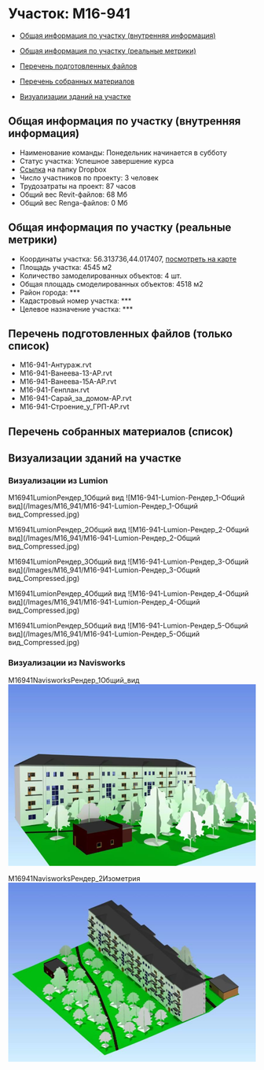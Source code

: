# Участок: M16-941

* [Общая информация по участку (внутренняя информация)](#Chapter1)

* [Общая информация по участку (реальные метрики)](#Chapter2)

* [Перечень подготовленных файлов](#Chapter3)

* [Перечень собранных материалов](#Chapter4)

* [Визуализации зданий на участке](#Chapter5)

## <a id="Chapter1"></a> Общая информация по участку (внутренняя информация)
+ Наименование команды: Понедельник начинается в субботу
+ Статус участка: Успешное завершение курса
+ [Ссылка](https://www.dropbox.com/sh/wvvgv1nw1iqred9/AACf9xME1l7a3bRDxwMcmVMDa/M16_941?dl=0) на папку Dropbox
+ Число участников по проекту: 3 человек
+ Трудозатраты на проект: 87 часов
+ Общий вес Revit-файлов: 68 Мб
+ Общий вес Renga-файлов: 0 Мб
## <a id="Chapter2"></a> Общая информация по участку (реальные метрики)
+ Координаты участка: 56.313736,44.017407, [посмотреть на карте](https://yandex.ru/maps/47/nizhny-novgorod/?ll=44.017407%2C56.313736&z=19)
+ Площадь участка: 4545 м2
+ Количество замоделированных объектов: 4 шт.
+ Общая площадь смоделированных объектов: 4518 м2
+ Район города: *** 
+ Кадастровый номер участка: *** 
+ Целевое назначение участка: *** 
## <a id="Chapter3"></a> Перечень подготовленных файлов (только список)
+ M16-941-Антураж.rvt
+ M16-941-Ванеева-13-АР.rvt
+ M16-941-Ванеева-15А-АР.rvt
+ M16-941-Генплан.rvt
+ M16-941-Сарай_за_домом-АР.rvt
+ M16-941-Строение_у_ГРП-АР.rvt
## <a id="Chapter4"></a> Перечень собранных материалов (список)
## <a id="Chapter5"></a> Визуализации зданий на участке
### Визуализации из Lumion
M16941LumionРендер_1Общий вид
![M16-941-Lumion-Рендер_1-Общий вид](/Images/M16_941/M16-941-Lumion-Рендер_1-Общий вид_Compressed.jpg)

M16941LumionРендер_2Общий вид
![M16-941-Lumion-Рендер_2-Общий вид](/Images/M16_941/M16-941-Lumion-Рендер_2-Общий вид_Compressed.jpg)

M16941LumionРендер_3Общий вид
![M16-941-Lumion-Рендер_3-Общий вид](/Images/M16_941/M16-941-Lumion-Рендер_3-Общий вид_Compressed.jpg)

M16941LumionРендер_4Общий вид
![M16-941-Lumion-Рендер_4-Общий вид](/Images/M16_941/M16-941-Lumion-Рендер_4-Общий вид_Compressed.jpg)

M16941LumionРендер_5Общий вид
![M16-941-Lumion-Рендер_5-Общий вид](/Images/M16_941/M16-941-Lumion-Рендер_5-Общий вид_Compressed.jpg)

### Визуализации из Navisworks
M16941NavisworksРендер_1Общий_вид
![M16-941-Navisworks-Рендер_1-Общий_вид](/Images/M16_941/M16-941-Navisworks-Рендер_1-Общий_вид_Compressed.jpg)

M16941NavisworksРендер_2Изометрия
![M16-941-Navisworks-Рендер_2-Изометрия](/Images/M16_941/M16-941-Navisworks-Рендер_2-Изометрия_Compressed.jpg)

